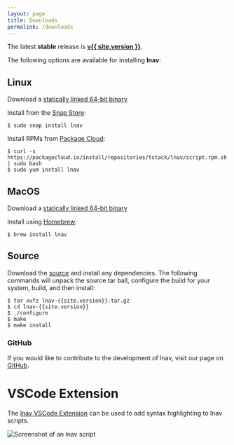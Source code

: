 ```yaml
---
layout: page
title: Downloads
permalink: /downloads
---
```


The latest **stable** release is [**v{{ site.version }}**](https://github.com/tstack/lnav/releases/latest).

The following options are available for installing **lnav**:

## Linux

<!-- markdown-link-check-disable-next-line -->
Download a [statically linked 64-bit binary](https://github.com/tstack/lnav/releases/download/v{{site.version}}/lnav-{{site.version}}-x86_64-linux-musl.zip).

Install from the [Snap Store](https://snapcraft.io/lnav):

```console
$ sudo snap install lnav
```

Install RPMs from [Package Cloud](https://packagecloud.io/tstack/lnav):

```console
$ curl -s https://packagecloud.io/install/repositories/tstack/lnav/script.rpm.sh | sudo bash
$ sudo yum install lnav
```

## MacOS

<!-- markdown-link-check-disable-next-line -->
Download a [statically linked 64-bit binary](https://github.com/tstack/lnav/releases/download/v{{site.version}}/lnav-{{site.version}}-x86_64-macos.zip)

Install using [Homebrew](https://formulae.brew.sh/formula/lnav):

```console
$ brew install lnav
```

## Source

<!-- markdown-link-check-disable-next-line -->
Download the [source](https://github.com/tstack/lnav/releases/download/v{{site.version}}/lnav-{{site.version}}.tar.gz)
and install any dependencies.  The following commands will unpack the source
tar ball, configure the build for your system, build, and then install:

```console
$ tar xvfz lnav-{{site.version}}.tar.gz
$ cd lnav-{{site.version}}
$ ./configure
$ make
$ make install
```

### GitHub

If you would like to contribute to the development of lnav, visit our page on
[GitHub](https://github.com/tstack/lnav).

# VSCode Extension

The [lnav VSCode Extension](https://marketplace.visualstudio.com/items?itemName=lnav.lnav)
can be used to add syntax highlighting to lnav scripts.

![Screenshot of an lnav script](/assets/images/lnav-vscode-extension.png)
